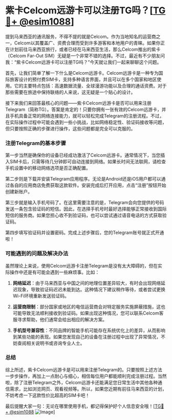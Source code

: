 # 紫卡Celcom远游卡可以注册TG吗？[[TG💪+ @esim1088](https://t.me/s/esim1088)]

提到马来西亚的通讯服务，不得不提的就是Celcom。作为当地知名的运营商之一，Celcom以其覆盖广、资费合理而受到许多游客和本地用户的青睐。如果你正在计划前往马来西亚旅行，或者已经在马来西亚生活，那么Celcom推出的紫卡（Celcom Far-Out SIM）无疑是一个非常不错的选择。不过，最近有不少朋友问我：“紫卡Celcom远游卡可以注册TG吗？”今天就让我们一起来聊聊这个问题。

首先，让我们简单了解一下什么是Celcom远游卡。Celcom远游卡是一种专为国际旅客设计的预付费SIM卡，支持多种语言界面，并且可以在多个国家和地区使用。它的主要特点包括：高速数据流量、全球漫游功能以及合理的通话资费。对于那些需要在旅途中保持联络的人来说，这无疑是一个贴心的设计。

接下来我们来回答最核心的问题——紫卡Celcom远游卡是否可以用来注册Telegram（简称TG）。答案是肯定的！只要你拥有一张有效的Celcom远游卡，并且手机具备正常的网络连接能力，就可以轻松完成Telegram的注册流程。不过，在实际操作过程中可能会遇到一些小挑战，比如网络稳定性、验证码接收等问题，但只要按照正确的步骤进行操作，这些问题都是完全可以克服的。

### 注册Telegram的基本步骤

第一步当然是确保你的设备已经成功激活了Celcom远游卡。通常情况下，当您插入SIM卡后，只需等待几分钟即可自动连接到网络。如果长时间无法联网，请检查手机设置中的移动网络选项是否正确配置。

第二步则是下载并安装Telegram应用程序。无论是Android还是iOS用户都可以通过各自的应用商店免费获取这款软件。安装完成后打开应用，点击“注册”按钮开始创建新账户。

第三步就是输入手机号码了。在这里需要注意的是，Telegram会向您提供的号码发送一条包含验证码的短信。因此，在选择手机号时最好选择能够正常接收到国际短信的服务商。如果您担心收不到验证码，也可以尝试通过语音电话的方式获取验证码。

第四步填写验证码并设置密码。完成上述步骤后，您的Telegram账号就正式开通啦！

### 可能遇到的问题及解决办法

虽然理论上来说，使用Celcom远游卡注册Telegram是没有太大障碍的，但在实际操作中还是有可能会遇到一些麻烦事。比如：

1. **网络延迟**：由于马来西亚与中国之间的地理位置差异较大，有时会出现网络延迟现象，导致验证码迟迟未能到达。这种情况下建议稍作等待，或者尝试更换Wi-Fi环境重新发送验证码。
   
2. **运营商限制**：部分国家或地区的电信运营商会对特定服务实施屏蔽措施，这也可能导致无法顺利接收到验证码。如果出现这种情况，您可以联系Celcom客服寻求帮助，他们通常会给出相应的解决方案。

3. **手机型号兼容性**：不同品牌的智能手机可能存在系统优化上的差异，从而影响到某些功能的表现。如果您发现自己的设备在注册过程中出现了异常情况，不妨查阅相关说明书或咨询专业人士。

### 总结

综上所述，紫卡Celcom远游卡是可以用来注册Telegram的。只要按照上述方法一步步操作，再加上一点耐心与细心，相信每位用户都能顺利完成注册过程。当然啦，除了注册Telegram之外，Celcom远游卡还能满足您日常生活中其他各种通信需求，比如浏览网页、观看视频等。所以，如果您近期有前往马来西亚的计划，不妨考虑一下这款性价比超高的SIM卡吧！

最后提醒大家一句：无论在哪里使用手机，都记得保护好个人信息安全哦！[[TG💪+ @esim1088](https://t.me/s/esim1088) ![Image](https://i.postimg.cc/4NQfJmqS/Snipaste-2025-05-13-00-14-12.png)]